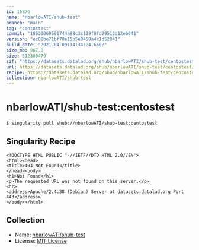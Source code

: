 ```yaml
---
id: 15876
name: "nbarlowATI/shub-test"
branch: "main"
tag: "centostest"
commit: "18630069591744a88c3c129f8fd29513d12eb041"
version: "ec08be71bf70e15b5e0459a4c1d52041"
build_date: "2021-04-09T14:34:24.668Z"
size_mb: 967.0
size: 512360479
sif: "https://datasets.datalad.org/shub/nbarlowATI/shub-test/centostest/2021-04-09-18630069-ec08be71/ec08be71bf70e15b5e0459a4c1d52041.sif"
url: https://datasets.datalad.org/shub/nbarlowATI/shub-test/centostest/2021-04-09-18630069-ec08be71/
recipe: https://datasets.datalad.org/shub/nbarlowATI/shub-test/centostest/2021-04-09-18630069-ec08be71/Singularity
collection: nbarlowATI/shub-test
---
```


# nbarlowATI/shub-test:centostest

```bash
$ singularity pull shub://nbarlowATI/shub-test:centostest
```

## Singularity Recipe

```singularity
<!DOCTYPE HTML PUBLIC "-//IETF//DTD HTML 2.0//EN">
<html><head>
<title>404 Not Found</title>
</head><body>
<h1>Not Found</h1>
<p>The requested URL was not found on this server.</p>
<hr>
<address>Apache/2.4.38 (Debian) Server at datasets.datalad.org Port 443</address>
</body></html>
```

## Collection

 - Name: [nbarlowATI/shub-test](https://github.com/nbarlowATI/shub-test)
 - License: [MIT License](https://api.github.com/licenses/mit)


